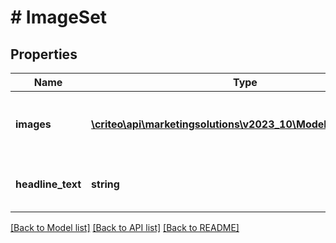 # # ImageSet

## Properties

Name | Type | Description | Notes
------------ | ------------- | ------------- | -------------
**images** | [**\criteo\api\marketingsolutions\v2023_10\Model\ImageShape[]**](ImageShape.md) | The images&#39; urls with their shapes. |
**headline_text** | **string** | The headline of the image set | [optional]

[[Back to Model list]](../../README.md#models) [[Back to API list]](../../README.md#endpoints) [[Back to README]](../../README.md)
